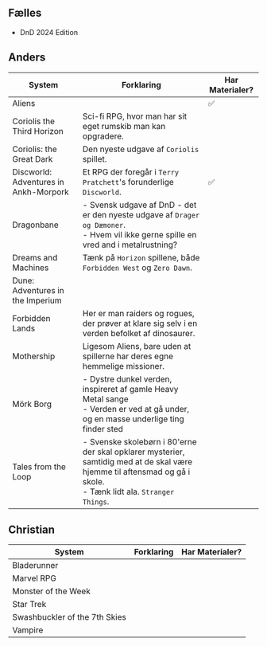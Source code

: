 ## Fælles

- DnD 2024 Edition

## Anders

| System                                | Forklaring                                                                                                                                                         | Har Materialer? |
| ------------------------------------- | ------------------------------------------------------------------------------------------------------------------------------------------------------------------ | --------------- |
| Aliens                                |                                                                                                                                                                    | ✅               |
| Coriolis the Third Horizon            | Sci-fi RPG, hvor man har sit eget rumskib man kan opgradere.                                                                                                       |                 |
| Coriolis: the Great Dark              | Den nyeste udgave af `Coriolis` spillet.                                                                                                                           |                 |
| Discworld: Adventures in Ankh-Morpork | Et RPG der foregår i `Terry Pratchett`'s forunderlige `Discworld`.                                                                                                 | ✅               |
| Dragonbane                            | - Svensk udgave af DnD - det er den nyeste udgave af `Drager og Dæmoner`.<br>- Hvem vil ikke gerne spille en vred and i metalrustning?                             |                 |
| Dreams and Machines                   | Tænk på `Horizon` spillene, både `Forbidden West` og `Zero Dawn`.                                                                                                  |                 |
| Dune: Adventures in the Imperium      |                                                                                                                                                                    |                 |
| Forbidden Lands                       | Her er man raiders og rogues, der prøver at klare sig selv i en verden befolket af dinosaurer.                                                                     |                 |
| Mothership                            | Ligesom Aliens, bare uden at spillerne har deres egne hemmelige missioner.                                                                                         |                 |
| Mörk Borg                             | - Dystre dunkel verden, inspireret af gamle Heavy Metal sange<br>- Verden er ved at gå under, og en masse underlige ting finder sted                               |                 |
| Tales from the Loop                   | - Svenske skolebørn i 80'erne der skal opklarer mysterier, samtidig med at de skal være hjemme til aftensmad og gå i skole.<br>- Tænk lidt ala. `Stranger Things`. |                 |
## Christian

| System                        | Forklaring | Har Materialer? |
| ----------------------------- | ---------- | --------------- |
| Bladerunner                   |            |                 |
| Marvel RPG                    |            |                 |
| Monster of the Week           |            |                 |
| Star Trek                     |            |                 |
| Swashbuckler of the 7th Skies |            |                 |
| Vampire                       |            |                 |
